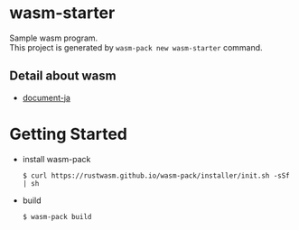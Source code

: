 # wasm-starter
Sample wasm program.  
This project is generated by ``wasm-pack new wasm-starter`` command.

## Detail about wasm
- [document-ja](./doc/README.md)

# Getting Started
- install wasm-pack
    ```
    $ curl https://rustwasm.github.io/wasm-pack/installer/init.sh -sSf | sh
    ```
- build
    ```
    $ wasm-pack build
    ```
